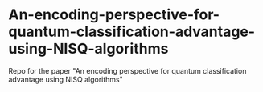 # An-encoding-perspective-for-quantum-classification-advantage-using-NISQ-algorithms
Repo for the paper "An encoding perspective for quantum classification advantage using NISQ algorithms" 
